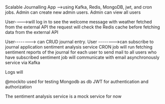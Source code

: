 Scalable Journalling App -->using Kafka, Redis, MongoDB, jwt, and cron jobs. 
Admin can create new admin users.
Admin     can view all users

User---->will log in to  see the welcome message with weather fetched from the external API
the request will check the Redis cache before fetching data from the external API

User--------> can  CRUD journal entry.
User -------->can subscribe to journal application sentiment analysis service 
CRON job will run fetching sentiment reports of the journal for each user to send mail to all users who have subscribed
sentiment job will communicate with email asynchronously service via Kafka

Logs will 

@mockito used for testing
Mongodb as db
JWT for authentication and authorization

The sentiment analysis  service is a mock service for now
